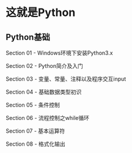# 这就是Python

## Python基础

Section 01 - Windows环境下安装Python3.x

Section 02 - Python简介及入门

Section 03 - 变量、常量、注释以及程序交互input

Section 04 - 基础数据类型初识

Section 05 - 条件控制

Section 06 - 流程控制之while循环

Section 07 - 基本运算符

Section 08 - 格式化输出




